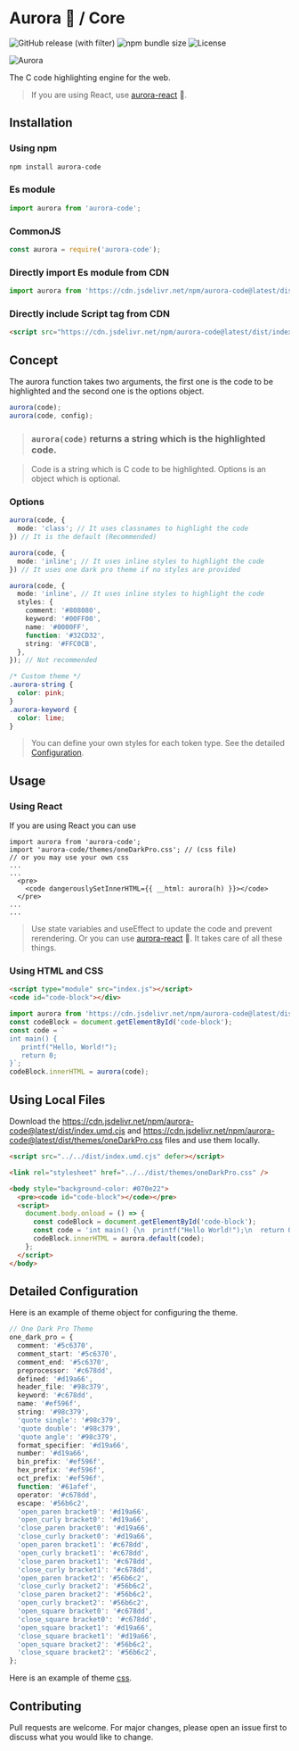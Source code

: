 # Aurora 🎨 / Core

![GitHub release (with filter)](https://img.shields.io/github/v/release/codeAbinash/aurora?color=limegreen)
![npm bundle size](https://img.shields.io/bundlephobia/minzip/aurora-code?color=aa3aec)
![License](https://img.shields.io/github/license/codeAbinash/aurora?color=orangered)

![Aurora](https://try-aurora.vercel.app/aurora.png)

The C code highlighting engine for the web.

> If you are using React, use [aurora-react](https://github.com/codeAbinash/aurora-react) 🚀.

## Installation

### Using npm

```bash
npm install aurora-code
```

### Es module

```js
import aurora from 'aurora-code';
```

### CommonJS

```js
const aurora = require('aurora-code');
```

### Directly import Es module from CDN

```js
import aurora from 'https://cdn.jsdelivr.net/npm/aurora-code@latest/dist/index.js';
```

### Directly include Script tag from CDN

```html
<script src="https://cdn.jsdelivr.net/npm/aurora-code@latest/dist/index.umd.cjs" type="application/json"></script>
```

## Concept

The aurora function takes two arguments, the first one is the code to be highlighted and the second one is the options object.

```ts
aurora(code);
aurora(code, config);
```

> ### `aurora(code)` returns a string which is the highlighted code.

> Code is a string which is C code to be highlighted.
> Options is an object which is optional.

### Options

```ts
aurora(code, {
  mode: 'class'; // It uses classnames to highlight the code
}) // It is the default (Recommended)
```

```ts
aurora(code, {
  mode: 'inline'; // It uses inline styles to highlight the code
}) // It uses one dark pro theme if no styles are provided
```

```ts
aurora(code, {
  mode: 'inline', // It uses inline styles to highlight the code
  styles: {
    comment: '#808080',
    keyword: '#00FF00',
    name: '#0000FF',
    function: '#32CD32',
    string: '#FFC0CB',
  },
}); // Not recommended
```

```css
/* Custom theme */
.aurora-string {
  color: pink;
}
.aurora-keyword {
  color: lime;
}
```

> You can define your own styles for each token type. See the detailed [Configuration](#detailed-configuration).

## Usage

### Using React

If you are using React you can use

```tsx
import aurora from 'aurora-code';
import 'aurora-code/themes/oneDarkPro.css'; // (css file)
// or you may use your own css
...
...
  <pre>
    <code dangerouslySetInnerHTML={{ __html: aurora(h) }}></code>
  </pre>
...
...
```

> Use state variables and useEffect to update the code and prevent rerendering. Or you can use [aurora-react](https://github.com/codeAbinash/aurora-react) 🚀. It takes care of all these things.

### Using HTML and CSS

```html
<script type="module" src="index.js"></script>
<code id="code-block"></div>
```

```js
import aurora from 'https://cdn.jsdelivr.net/npm/aurora-code@latest/dist/index.js';
const codeBlock = document.getElementById('code-block');
const code = `
int main() {
   printf("Hello, World!");
   return 0;
}`;
codeBlock.innerHTML = aurora(code);
```

## Using Local Files

Download the https://cdn.jsdelivr.net/npm/aurora-code@latest/dist/index.umd.cjs and https://cdn.jsdelivr.net/npm/aurora-code@latest/dist/themes/oneDarkPro.css files and use them locally.

```html
<script src="../../dist/index.umd.cjs" defer></script>

<link rel="stylesheet" href="../../dist/themes/oneDarkPro.css" />

<body style="background-color: #070e22">
  <pre><code id="code-block"></code></pre>
  <script>
    document.body.onload = () => {
      const codeBlock = document.getElementById('code-block');
      const code = 'int main() {\n  printf("Hello World!");\n  return 0;\n}';
      codeBlock.innerHTML = aurora.default(code);
    };
  </script>
</body>
```

## Detailed Configuration

Here is an example of theme object for configuring the theme.

```ts
// One Dark Pro Theme
one_dark_pro = {
  comment: '#5c6370',
  comment_start: '#5c6370',
  comment_end: '#5c6370',
  preprocessor: '#c678dd',
  defined: '#d19a66',
  header_file: '#98c379',
  keyword: '#c678dd',
  name: '#ef596f',
  string: '#98c379',
  'quote single': '#98c379',
  'quote double': '#98c379',
  'quote angle': '#98c379',
  format_specifier: '#d19a66',
  number: '#d19a66',
  bin_prefix: '#ef596f',
  hex_prefix: '#ef596f',
  oct_prefix: '#ef596f',
  function: '#61afef',
  operator: '#c678dd',
  escape: '#56b6c2',
  'open_paren bracket0': '#d19a66',
  'open_curly bracket0': '#d19a66',
  'close_paren bracket0': '#d19a66',
  'close_curly bracket0': '#d19a66',
  'open_paren bracket1': '#c678dd',
  'open_curly bracket1': '#c678dd',
  'close_paren bracket1': '#c678dd',
  'close_curly bracket1': '#c678dd',
  'open_paren bracket2': '#56b6c2',
  'close_curly bracket2': '#56b6c2',
  'close_paren bracket2': '#56b6c2',
  'open_curly bracket2': '#56b6c2',
  'open_square bracket0': '#c678dd',
  'close_square bracket0': '#c678dd',
  'open_square bracket1': '#d19a66',
  'close_square bracket1': '#d19a66',
  'open_square bracket2': '#56b6c2',
  'close_square bracket2': '#56b6c2',
};
```

Here is an example of theme [css](https://github.com/codeAbinash/aurora/blob/main/public/themes/oneDarkPro.css).



## Contributing

Pull requests are welcome. For major changes, please open an issue first to discuss what you would like to change.
